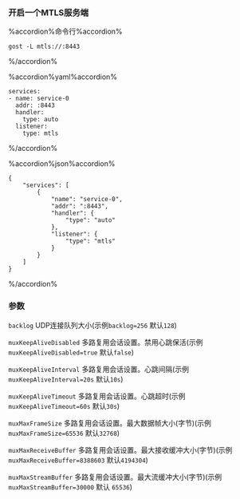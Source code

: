 ### 开启一个MTLS服务端

%accordion%命令行%accordion%
```
gost -L mtls://:8443
```
%/accordion%


%accordion%yaml%accordion%
```
services:
- name: service-0
  addr: :8443
  handler:
    type: auto
  listener:
    type: mtls
```
%/accordion%

%accordion%json%accordion%
```
{
    "services": [
        {
            "name": "service-0",
            "addr": ":8443",
            "handler": {
                "type": "auto"
            },
            "listener": {
                "type": "mtls"
            }
        }
    ]
}
```
%/accordion%

### 参数

`backlog` UDP连接队列大小(示例`backlog=256` 默认`128`)

`muxKeepAliveDisabled` 多路复用会话设置。禁用心跳保活(示例`muxKeepAliveDisabled=true` 默认`false`)

`muxKeepAliveInterval` 多路复用会话设置。心跳间隔(示例`muxKeepAliveInterval=20s` 默认`10s`)

`muxKeepAliveTimeout` 多路复用会话设置。心跳超时(示例`muxKeepAliveTimeout=60s` 默认`30s`)

`muxMaxFrameSize` 多路复用会话设置。最大数据帧大小(字节)(示例`muxMaxFrameSize=65536` 默认`32768`)

`muxMaxReceiveBuffer` 多路复用会话设置。最大接收缓冲大小(字节)(示例`muxMaxReceiveBuffer=8388603` 默认`4194304`)

`muxMaxStreamBuffer` 多路复用会话设置。最大流缓冲大小(字节)(示例`muxMaxStreamBuffer=30000` 默认 `65536`)
